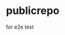 # publicrepo
for e2e test

























































































































































































































































































































































































































































































































































